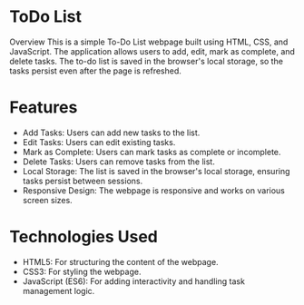 # ToDo List 
Overview
This is a simple To-Do List webpage built using HTML, CSS, and JavaScript. The application allows users to add, edit, mark as complete, and delete tasks. The to-do list is saved in the browser's local storage, so the tasks persist even after the page is refreshed.

# Features
- Add Tasks: Users can add new tasks to the list.
- Edit Tasks: Users can edit existing tasks.
- Mark as Complete: Users can mark tasks as complete or incomplete.
- Delete Tasks: Users can remove tasks from the list.
- Local Storage: The list is saved in the browser's local storage, ensuring tasks persist between sessions.
- Responsive Design: The webpage is responsive and works on various screen sizes.

# Technologies Used
- HTML5: For structuring the content of the webpage.
- CSS3: For styling the webpage.
- JavaScript (ES6): For adding interactivity and handling task management logic.
